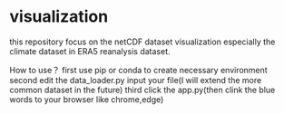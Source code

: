 # visualization
this repository focus on the netCDF dataset visualization especially the climate dataset in ERA5 reanalysis dataset.

How to use？
first use pip or conda to create necessary environment
second edit the data_loader.py input your file(I will extend the more common dataset in the future)
third click the app.py(then clink the blue words to your browser like chrome,edge)
